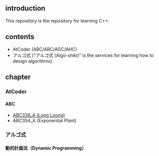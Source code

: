 ## introduction
This repository is the repository for learning C++.

## contents
- AtCoder (ABC/ARC/AGC/AHC)
- アルゴ式 ("アルゴ式 (Algo-shiki)" is the services for learning how to design algorithms) 

## chapter
### AtCoder
#### ABC
 - [ABC336_A (Long Loong)](https://atcoder.jp/contests/abc336/submissions/57349896)
 - ABC354_A (Exponential Plant)

### アルゴ式
#### 動的計画法（Dynamic Programming）
